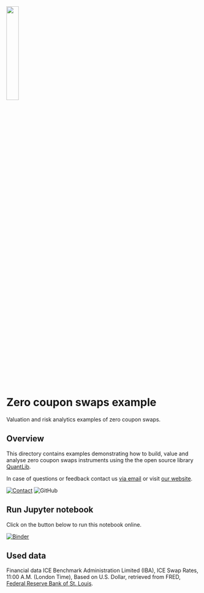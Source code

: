 <img width="25%" src="https://uploads-ssl.webflow.com/5fe3e7bd2382b0d5adcf9755/5fe45f175b0aa8f5fde8da09_basispoint_jade.png">

# Zero coupon swaps example

Valuation and risk analytics examples of zero coupon swaps.

## Overview

This directory contains examples demonstrating how to build, value and analyse zero coupon swaps instruments using the the open source library [QuantLib](https://www.quantlib.org/).

In case of questions or feedback contact us [via email](mailto:info@basispoint.io) or visit [our website](https://basispoint.io).

[![Contact](https://img.shields.io/badge/Contact-Email-lightgrey?style=flat-square)](mailto:info@basispoint.io)
![GitHub](https://img.shields.io/github/license/basis-point/jupyter-examples?style=flat-square)

## Run Jupyter notebook

Click on the button below to run this notebook online.

[![Binder](https://mybinder.org/badge_logo.svg)](https://mybinder.org/v2/gh/basis-point/jupyter-examples/master?filepath=%2Fnotebooks%2Fzero_coupon_swaps%2Fzero_coupon_swaps_example.ipynb)

## Used data

Financial data ICE Benchmark Administration Limited (IBA), ICE Swap Rates, 11:00 A.M. (London Time), Based on U.S. Dollar, retrieved from FRED, [Federal Reserve Bank of St. Louis](https://fred.stlouisfed.org/).